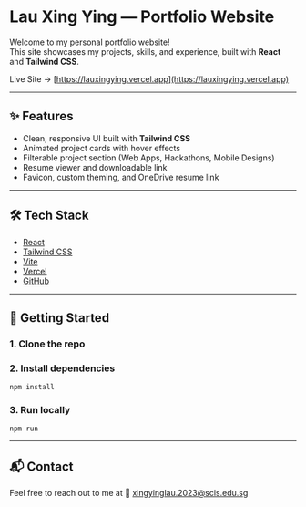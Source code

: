 # Lau Xing Ying — Portfolio Website

Welcome to my personal portfolio website!  
This site showcases my projects, skills, and experience, built with **React** and **Tailwind CSS**.

Live Site → [https://lauxingying.vercel.app](https://lauxingying.vercel.app)

---

## ✨ Features

- Clean, responsive UI built with **Tailwind CSS**
- Animated project cards with hover effects
- Filterable project section (Web Apps, Hackathons, Mobile Designs)
- Resume viewer and downloadable link
- Favicon, custom theming, and OneDrive resume link

---

## 🛠 Tech Stack

- [React](https://reactjs.org/)
- [Tailwind CSS](https://tailwindcss.com/)
- [Vite](https://vitejs.dev/) 
- [Vercel](https://vercel.com/) 
- [GitHub](https://github.com/) 

---

## 🚀 Getting Started

### 1. Clone the repo

### 2. Install dependencies

`npm install`

### 3. Run locally

`npm run`

---

## 📬 Contact

Feel free to reach out to me at
📧 xingyinglau.2023@scis.edu.sg
